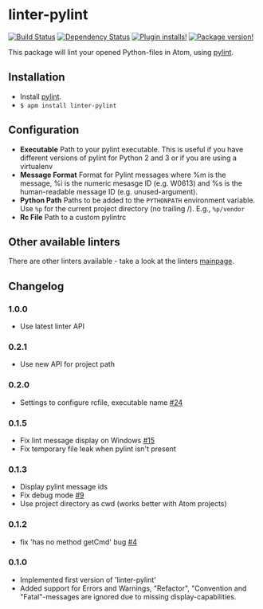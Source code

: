 # linter-pylint 
[![Build Status](https://travis-ci.org/AtomLinter/linter-pylint.svg?branch=master)](https://travis-ci.org/AtomLinter/linter-pylint)
[![Dependency Status](https://david-dm.org/AtomLinter/linter-pylint.svg)](https://david-dm.org/AtomLinter/linter-pylint)
[![Plugin installs!](https://img.shields.io/apm/dm/linter-pylint.svg)](https://atom.io/packages/linter-pylint)
[![Package version!](https://img.shields.io/apm/v/linter-pylint.svg?style=flat)](https://atom.io/packages/linter-pylint)

This package will lint your opened Python-files in Atom, using [pylint](http://www.pylint.org/).

## Installation

* Install [pylint](http://www.pylint.org/#install).
* `$ apm install linter-pylint`

## Configuration
* **Executable** Path to your pylint executable. This is useful if you have different versions of pylint for Python 2 and 3 or if you are using a virtualenv
* **Message Format** Format for Pylint messages where %m is the message, %i is the numeric mesasge ID (e.g. W0613) and %s is the human-readable message ID (e.g. unused-argument).
* **Python Path** Paths to be added to the `PYTHONPATH` environment variable.  Use `%p` for the current project directory (no trailing /). E.g., `%p/vendor`
* **Rc File** Path to a custom pylintrc

## Other available linters
There are other linters available - take a look at the linters [mainpage](https://github.com/AtomLinter/Linter).

## Changelog

### 1.0.0
- Use latest linter API

### 0.2.1
 - Use new API for project path

### 0.2.0
 - Settings to configure rcfile, executable name [#24](https://github.com/AtomLinter/linter-pylint/pull/24)

### 0.1.5
 - Fix lint message display on Windows [#15](https://github.com/AtomLinter/linter-pylint/issues/15)
 - Fix temporary file leak when pylint isn't present

### 0.1.3
 - Display pylint message ids
 - Fix debug mode [#9](https://github.com/AtomLinter/linter-pylint/issues/9)
 - Use project directory as cwd (works better with Atom projects)

### 0.1.2
 - fix 'has no method getCmd' bug [#4](https://github.com/AtomLinter/linter-pylint/issues/4)

### 0.1.0

 - Implemented first version of 'linter-pylint'
 - Added support for Errors and Warnings, "Refactor", "Convention and "Fatal"-messages are ignored due to missing display-capabilities.
